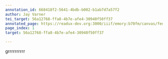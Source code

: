```yaml
---
annotation_id: 668418f2-5641-4bdb-b002-b1ab7d7a57f2
author: Jay Varner
tei_target: 56a12768-ffa8-4b7e-afe4-30940f50ff37
annotated_page: https://readux-dev.org:3000/iiif/emory:b70fm/canvas/fedora:emory:gz6dp
page_index: 1
target: 56a12768-ffa8-4b7e-afe4-30940f50ff37

---
```

<p>grrrrrrrrrr</p>